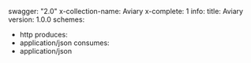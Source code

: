 swagger: "2.0"
x-collection-name: Aviary
x-complete: 1
info:
  title: Aviary
  version: 1.0.0
schemes:
- http
produces:
- application/json
consumes:
- application/json